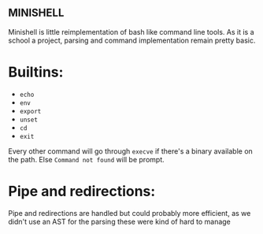 ## MINISHELL

Minishell is little reimplementation of bash like command line tools.
As it is a school a project, parsing and command implementation remain pretty basic.

# Builtins:

  - `echo`
  - `env`
  - `export`
  - `unset`
  - `cd`
  - `exit`

Every other command will go through `execve` if there's a binary available on the path. Else `Command not found` will be prompt.

# Pipe and redirections:

Pipe and redirections are handled but could probably more efficient, as we didn't use an AST for the parsing these were kind of hard to manage
